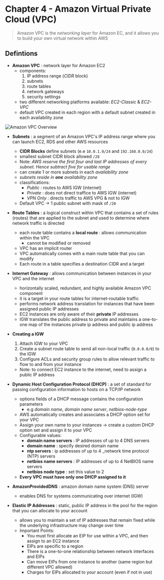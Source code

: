 # Chapter 4 - Amazon Virtual Private Cloud (VPC)

> Amazon VPC is the _networking layer_ for Amazon EC, and it allows you to build your own virtual network within AWS

## Defintions

- __Amazon VPC__
  : network layer for Amazon EC2
  - components:
    1. IP address range (_CIDR_ block)
    2. subnets
    3. route tables
    4. network gateways
    5. security settings
  - two different networking platforms available: _EC2-Classic_ & _EC2-VPC_
  - default VPC created in each region with a default subnet created in each availability zone

![Amazon VPC Overview](./images/vpc_overview)

- __Subnets__
  : a segment of an Amazon VPC's IP address range where you can launch EC2, RDS and other AWS resources
  - __CIDR Blocks__ define subnets (e.e `10.0.1.0/24` and `192.168.0.0/24`)
  - smallest subnet CIDR block allowed `/28`
  - Note: _AWS reserve the first four and last IP addresses of every subnet. Hence subtract five for usable range_
  - can create 1 or more subnets in each _availability zone_
  - _subnets reside in **one** availability zone_
  - classifications:
    - _Public_ : routes to AWS IGW (internet)
    - _Private_ : does not direct traffice to AWS IGW (internet)
    - _VPN Only_ : directs traffic to AWS VPG & not to IGW
  - Default VPC -> 1 public subnet with mask of `/20`

- __Route Tables__
  : a logical construct within VPC that contains a set of rules (routes) that are applied to the subnet and used to determine where network traffic is directed
  - each route table contains a __local route__
    : allows communication within the VPC
    - cannot be modified or removed
  - VPC has an implicit router
  - VPC automatically comes with a main route table that you can modify
  - Each route in a table specifies a destination CIDR and a target

- __Internet Gateway__
  : allows communication between instances in your VPC and the internet
  - horizontally scaled, redundant, and highly available Amazon VPC component
  - it is a target in your route tables for internet-routable traffic
  - performs network address translation for instances that have been assigned public IP addresses
  - EC2 instances are only aware of their __private__ IP addresses
  - IGW translates the public address to private and maintains a one-to-one map of the instances private ip address and public ip address

- __Creating a IGW__
  1. Attach IGW to your VPC
  2. Create a subnet route table to send all non-local traffic (`0.0.0.0/0`) to the IGW
  3. Configure ACLs and security group rules to allow relevant traffic to flow to and from your instance
  - Note: to connect EC2 instance to the internet, need to assign a public IP address

- __Dynamic Host Configuration Protocol (DHCP)__
  : a set of standard for passing configuration information to hosts on a TCP/IP network
  - options fields of a DHCP message contains the configuration parameters
    - e.g _domain name_, _domain name server_, _netbios-node-type_
  - AWS automatically creates and associates a DHCP option set for your VPC
  - Assign your own name to your instances -> create a custom DHCP option set and assign it to your VPC
  - Configurable values:
    - __domain name servers__
      : IP addresses of up to 4 DNS servers
    - __domain name__
      : specify desired domain name
    - __ntp servers__
      : ip addresses of up to 4 _network time protocol (NTP) servers
    - __netbios name servers__
      : IP addresses of up to 4 NetBIOS name servers
    - __netbios node type__
      : set this value to 2
  - __Every VPC must have only one DHCP assigned to it__

- __AmazonProvidedDNS__
  : amazon domain name system (DNS) server
  - enables DNS for systems communicating over internet (IGW)

- __Elastic IP Addresses__
  : static, public IP address in the pool for the region that you can allocate to your account
  - allows you to maintain a set of IP addresses that remain fixed while the underlying infrastructure may change over time
  - Important Points:
    - You must first allocate an EIP for use within a VPC, and then assign to an EC2 instance
    - EIPs are specific to a region
    - There is a one-to-one relationship between network interfaces and EIPs
    - Can move EIPs from one instance to another (same region but different VPC allowed)
    - Charges for EIPs allocated to your account (even if not in use)



